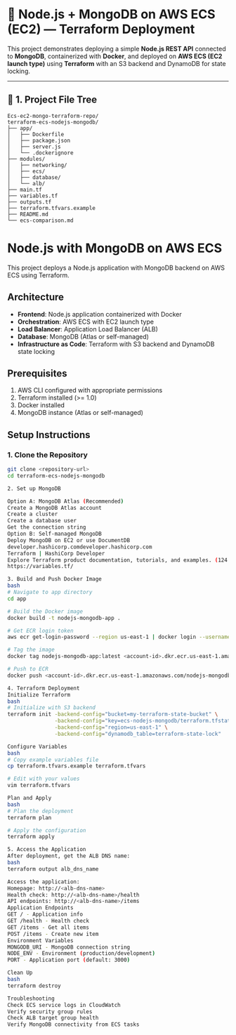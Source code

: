 # 🚀 Node.js + MongoDB on AWS ECS (EC2) — Terraform Deployment

This project demonstrates deploying a simple **Node.js REST API** connected to **MongoDB**, containerized with **Docker**, and deployed on **AWS ECS (EC2 launch type)** using **Terraform** with an S3 backend and DynamoDB for state locking.

---

## 📁 1. Project File Tree

```
Ecs-ec2-mongo-terraform-repo/
terraform-ecs-nodejs-mongodb/
├── app/
│   ├── Dockerfile
│   ├── package.json
│   ├── server.js
│   └── .dockerignore
├── modules/
│   ├── networking/
│   ├── ecs/
│   ├── database/
│   └── alb/
├── main.tf
├── variables.tf
├── outputs.tf
├── terraform.tfvars.example
├── README.md
└── ecs-comparison.md
```

# Node.js with MongoDB on AWS ECS

This project deploys a Node.js application with MongoDB backend on AWS ECS using Terraform.

## Architecture

- **Frontend**: Node.js application containerized with Docker
- **Orchestration**: AWS ECS with EC2 launch type
- **Load Balancer**: Application Load Balancer (ALB)
- **Database**: MongoDB (Atlas or self-managed)
- **Infrastructure as Code**: Terraform with S3 backend and DynamoDB state locking

## Prerequisites

1. AWS CLI configured with appropriate permissions
2. Terraform installed (>= 1.0)
3. Docker installed
4. MongoDB instance (Atlas or self-managed)

## Setup Instructions

### 1. Clone the Repository

```bash
git clone <repository-url>
cd terraform-ecs-nodejs-mongodb

2. Set up MongoDB

Option A: MongoDB Atlas (Recommended)
Create a MongoDB Atlas account
Create a cluster
Create a database user
Get the connection string
Option B: Self-managed MongoDB
Deploy MongoDB on EC2 or use DocumentDB
developer.hashicorp.comdeveloper.hashicorp.com
Terraform | HashiCorp Developer
Explore Terraform product documentation, tutorials, and examples. (124 kB)
https://variables.tf/

3. Build and Push Docker Image
bash
# Navigate to app directory
cd app

# Build the Docker image
docker build -t nodejs-mongodb-app .

# Get ECR login token
aws ecr get-login-password --region us-east-1 | docker login --username AWS --password-stdin <account-id>.dkr.ecr.us-east-1.amazonaws.com

# Tag the image
docker tag nodejs-mongodb-app:latest <account-id>.dkr.ecr.us-east-1.amazonaws.com/nodejs-mongodb-app:latest

# Push to ECR
docker push <account-id>.dkr.ecr.us-east-1.amazonaws.com/nodejs-mongodb-app:latest

4. Terraform Deployment
Initialize Terraform
bash
# Initialize with S3 backend
terraform init -backend-config="bucket=my-terraform-state-bucket" \
               -backend-config="key=ecs-nodejs-mongodb/terraform.tfstate" \
               -backend-config="region=us-east-1" \
               -backend-config="dynamodb_table=terraform-state-lock"

Configure Variables
bash
# Copy example variables file
cp terraform.tfvars.example terraform.tfvars

# Edit with your values
vim terraform.tfvars

Plan and Apply
bash
# Plan the deployment
terraform plan

# Apply the configuration
terraform apply

5. Access the Application
After deployment, get the ALB DNS name:
bash
terraform output alb_dns_name

Access the application:
Homepage: http://<alb-dns-name>
Health check: http://<alb-dns-name>/health
API endpoints: http://<alb-dns-name>/items
Application Endpoints
GET / - Application info
GET /health - Health check
GET /items - Get all items
POST /items - Create new item
Environment Variables
MONGODB_URI - MongoDB connection string
NODE_ENV - Environment (production/development)
PORT - Application port (default: 3000)

Clean Up
bash
terraform destroy

Troubleshooting
Check ECS service logs in CloudWatch
Verify security group rules
Check ALB target group health
Verify MongoDB connectivity from ECS tasks
